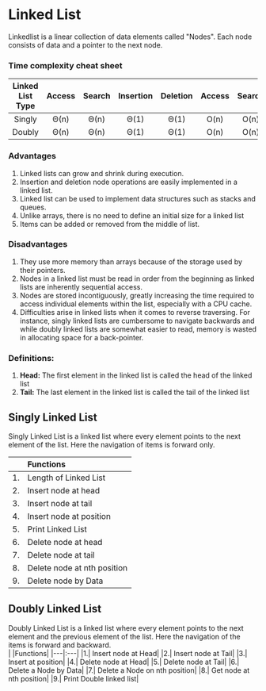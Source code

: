 # Linked List 
Linkedlist is a linear collection of data elements called "Nodes". Each node consists of data and a pointer to the next node. 

### Time complexity cheat sheet

|Linked List Type|Access|Search|Insertion|Deletion|Access|Search|Insertion|Deletion|
|:---:|:---:|:---:|:---:|:---:|:---:|:---:|:---:|:---:|
|Singly|Θ(n)|Θ(n)|Θ(1)|Θ(1)|O(n)|O(n)|O(1)|O(1)|O(n)|
|Doubly|Θ(n)|Θ(n)|Θ(1)|Θ(1)|O(n)|O(n)|O(1)|O(1)|O(n)|

### Advantages
1. Linked lists can grow and shrink during execution.  
2. Insertion and deletion node operations are easily implemented in a linked list.
3. Linked list can be used to implement data structures such as stacks and queues.
4. Unlike arrays, there is no need to define an initial size for a linked list 
5. Items can be added or removed from the middle of list.
 
### Disadvantages
1. They use more memory than arrays because of the storage used by their pointers.
2. Nodes in a linked list must be read in order from the beginning as linked lists are inherently sequential access.
3. Nodes are stored incontiguously, greatly increasing the time required to access individual elements within the list, especially with a CPU cache.
4. Difficulties arise in linked lists when it comes to reverse traversing. For instance, singly linked lists are cumbersome to navigate backwards and while doubly linked lists are somewhat easier to read, memory is wasted in allocating space for a back-pointer.

### Definitions:
1. **Head:** The first element in the linked list is called the head of the linked list
2. **Tail:** The last element in the linked list is called the tail of the linked list

## Singly Linked List
Singly Linked List is a linked list where every element points to the next element of the list. Here the navigation of items is forward only.

|   |Functions|
|---|:---|
|1. |Length of Linked List|
|2. |Insert node at head|
|3. |Insert node at tail|
|4. |Insert node at position|
|5. |Print Linked List|
|6. |Delete node at head|
|7. |Delete node at tail|
|8. |Delete node at nth position|
|9. |Delete node by Data|

## Doubly Linked List
Doubly Linked List is a linked list where every element points to the next element and the previous element of the list. Here the navigation of the items is forward and backward.  
|   |Functions|
|---|:---|
|1.| Insert node at Head|
|2.| Insert node at Tail|
|3.| Insert at position|
|4.| Delete node at Head|
|5.| Delete node at Tail|
|6.| Delete a Node by Data|
|7.| Delete a Node on nth position|
|8.| Get node at nth position|
|9.| Print Double linked list|